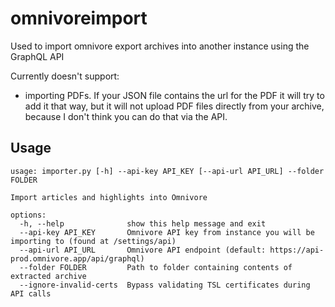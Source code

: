 # omnivoreimport
Used to import omnivore export archives into another instance using the GraphQL API

Currently doesn't support:
- importing PDFs. If your JSON file contains the url for the PDF it will try to add it that way, but it will not upload PDF files directly from your archive, because I don't think you can do that via the API.

## Usage
    usage: importer.py [-h] --api-key API_KEY [--api-url API_URL] --folder FOLDER
    
    Import articles and highlights into Omnivore
    
    options:
      -h, --help              show this help message and exit
      --api-key API_KEY       Omnivore API key from instance you will be importing to (found at /settings/api)
      --api-url API_URL       Omnivore API endpoint (default: https://api-prod.omnivore.app/api/graphql)
      --folder FOLDER         Path to folder containing contents of extracted archive
      --ignore-invalid-certs  Bypass validating TSL certificates during API calls
